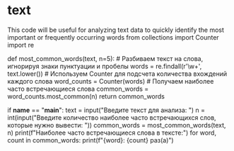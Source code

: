 # text
 This code will be useful for analyzing text data to quickly identify the most important or frequently occurring words
from collections import Counter
import re

def most_common_words(text, n=5):
    # Разбиваем текст на слова, игнорируя знаки пунктуации и пробелы
    words = re.findall(r'\w+', text.lower())
    # Используем Counter для подсчета количества вхождений каждого слова
    word_counts = Counter(words)
    # Получаем наиболее часто встречающиеся слова
    common_words = word_counts.most_common(n)
    return common_words

if __name__ == "__main__":
    text = input("Введите текст для анализа: ")
    n = int(input("Введите количество наиболее часто встречающихся слов, которые нужно вывести: "))
    common_words = most_common_words(text, n)
    print(f"Наиболее часто встречающиеся слова в тексте:")
    for word, count in common_words:
        print(f"{word}: {count} раз(а)")
